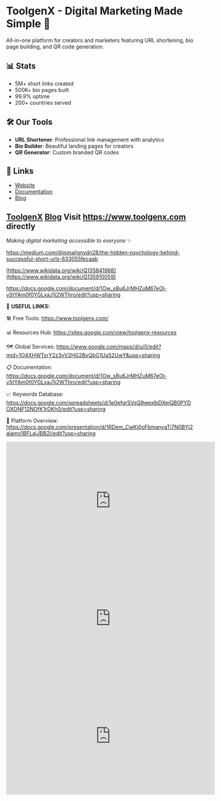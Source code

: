 # ToolgenX - Digital Marketing Made Simple 🚀

All-in-one platform for creators and marketers featuring URL shortening, bio page building, and QR code generation.

## 📊 Stats
- 5M+ short links created
- 500K+ bio pages built  
- 99.9% uptime
- 200+ countries served

## 🛠️ Our Tools
- **URL Shortener**: Professional link management with analytics
- **Bio Builder**: Beautiful landing pages for creators
- **QR Generator**: Custom branded QR codes

## 🔗 Links
- [Website](https://www.toolgenx.com)
- [Documentation](https://www.toolgenx.com/docs)
- [Blog](https://www.toolgenx.com/blog)

[ToolgenX](https://www.toolgenx.com)
[Blog](https://www.toolgenx.com/blog)
Visit https://www.toolgenx.com directly
---
*Making digital marketing accessible to everyone* ✨

https://medium.com/@ismailgnydn28/the-hidden-psychology-behind-successful-short-urls-633055fecaab

[https://www.wikidata.org/wiki/Q135841988](https://www.wikidata.org/wiki/Q135910059)

https://docs.google.com/document/d/1Ow_sBu6JrMHZuM67eOl-vStYAm0f0YGLxaJ1j2WThro/edit?usp=sharing

🔗 **USEFUL LINKS:**

🛠️ Free Tools: https://www.toolgenx.com/

📊 Resources Hub: https://sites.google.com/view/toolgenx-resources

🗺️ Global Services: https://www.google.com/maps/d/u/0/edit?mid=1O4XHWTxrY2z3vV2HG2BxQbG1Ua52UwY&usp=sharing

📋 Documentation: https://docs.google.com/document/d/1Ow_sBu6JrMHZuM67eOl-vStYAm0f0YGLxaJ1j2WThro/edit?usp=sharing

📈 Keywords Database: https://docs.google.com/spreadsheets/d/1e0efgrSVsQ9wexlbDXejQB0PYDOXONF12NOfK1rDKh0/edit?usp=sharing

🎯 Platform Overview: https://docs.google.com/presentation/d/1RDem_CwKj0oFbmanyaTi7N0BYj2alamo1BFLajJBB2I/edit?usp=sharing

<iframe width="560" height="315" src="https://www.youtube.com/embed/H4gWFjHnrdg?si=-dte33ZEswgrqt3B" title="YouTube video player" frameborder="0" allow="accelerometer; autoplay; clipboard-write; encrypted-media; gyroscope; picture-in-picture; web-share" referrerpolicy="strict-origin-when-cross-origin" allowfullscreen></iframe>

<iframe width="560" height="315" src="https://www.youtube.com/embed/H4gWFjHnrdg?si=MbO6mEzVqWt1BQIW" title="YouTube video player" frameborder="0" allow="accelerometer; autoplay; clipboard-write; encrypted-media; gyroscope; picture-in-picture; web-share" referrerpolicy="strict-origin-when-cross-origin" allowfullscreen></iframe>

<iframe width="560" height="315" src="https://www.youtube.com/embed/ULMHFg4IW6Q?si=7wXG9WZoQZK98Brt" title="YouTube video player" frameborder="0" allow="accelerometer; autoplay; clipboard-write; encrypted-media; gyroscope; picture-in-picture; web-share" referrerpolicy="strict-origin-when-cross-origin" allowfullscreen></iframe>



